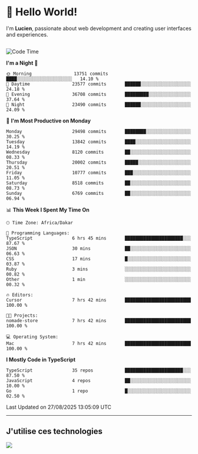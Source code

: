 # 👋 Hello World!

I'm **Lucien**, passionate about web development and creating user interfaces and experiences.

##

<!--START_SECTION:waka-->
![Code Time](http://img.shields.io/badge/Code%20Time-3%2C634%20hrs%2050%20mins-blue)

**I'm a Night 🦉** 

```text
🌞 Morning                13751 commits       ████░░░░░░░░░░░░░░░░░░░░░   14.10 % 
🌆 Daytime                23577 commits       ██████░░░░░░░░░░░░░░░░░░░   24.18 % 
🌃 Evening                36708 commits       █████████░░░░░░░░░░░░░░░░   37.64 % 
🌙 Night                  23490 commits       ██████░░░░░░░░░░░░░░░░░░░   24.09 % 
```
📅 **I'm Most Productive on Monday** 

```text
Monday                   29498 commits       ████████░░░░░░░░░░░░░░░░░   30.25 % 
Tuesday                  13842 commits       ████░░░░░░░░░░░░░░░░░░░░░   14.19 % 
Wednesday                8120 commits        ██░░░░░░░░░░░░░░░░░░░░░░░   08.33 % 
Thursday                 20002 commits       █████░░░░░░░░░░░░░░░░░░░░   20.51 % 
Friday                   10777 commits       ███░░░░░░░░░░░░░░░░░░░░░░   11.05 % 
Saturday                 8518 commits        ██░░░░░░░░░░░░░░░░░░░░░░░   08.73 % 
Sunday                   6769 commits        ██░░░░░░░░░░░░░░░░░░░░░░░   06.94 % 
```


📊 **This Week I Spent My Time On** 

```text
🕑︎ Time Zone: Africa/Dakar

💬 Programming Languages: 
TypeScript               6 hrs 45 mins       ██████████████████████░░░   87.67 % 
JSON                     30 mins             ██░░░░░░░░░░░░░░░░░░░░░░░   06.63 % 
CSS                      17 mins             █░░░░░░░░░░░░░░░░░░░░░░░░   03.87 % 
Ruby                     3 mins              ░░░░░░░░░░░░░░░░░░░░░░░░░   00.82 % 
Other                    1 min               ░░░░░░░░░░░░░░░░░░░░░░░░░   00.32 % 

🔥 Editors: 
Cursor                   7 hrs 42 mins       █████████████████████████   100.00 % 

🐱‍💻 Projects: 
nomade-store             7 hrs 42 mins       █████████████████████████   100.00 % 

💻 Operating System: 
Mac                      7 hrs 42 mins       █████████████████████████   100.00 % 
```

**I Mostly Code in TypeScript** 

```text
TypeScript               35 repos            ██████████████████████░░░   87.50 % 
JavaScript               4 repos             ██░░░░░░░░░░░░░░░░░░░░░░░   10.00 % 
Go                       1 repo              █░░░░░░░░░░░░░░░░░░░░░░░░   02.50 % 
```




 Last Updated on 27/08/2025 13:05:09 UTC
<!--END_SECTION:waka-->
---

## J'utilise ces technologies

<p align="left">
  <a href="https://skillicons.dev">
    <img src="https://skillicons.dev/icons?i=ts,js,go,ruby,css,scss,tailwind,react,vite,nextjs,docker,figma,ableton" />
  </a>
</p>


